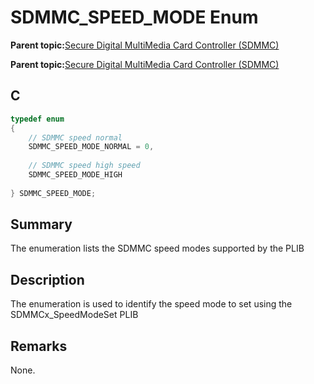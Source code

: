 # SDMMC\_SPEED\_MODE Enum

**Parent topic:**[Secure Digital MultiMedia Card Controller \(SDMMC\)](GUID-670F0003-D51D-457F-BF15-845C30D30C12.md)

**Parent topic:**[Secure Digital MultiMedia Card Controller \(SDMMC\)](GUID-9384AD3C-4E33-479E-B7BB-005772421CB2.md)

## C

```c
typedef enum
{
    // SDMMC speed normal
    SDMMC_SPEED_MODE_NORMAL = 0,
	
    // SDMMC speed high speed
    SDMMC_SPEED_MODE_HIGH
    
} SDMMC_SPEED_MODE;

```

## Summary

The enumeration lists the SDMMC speed modes supported by the PLIB

## Description

The enumeration is used to identify the speed mode to set using the SDMMCx\_SpeedModeSet PLIB

## Remarks

None.

